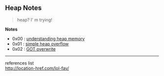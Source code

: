 ## Heap Notes

> heap? I' m trying!  

**Notes**  

 - 0x00 : [understanding heap memory](https://github.com/LunaM00n/LOL-Sec-Collection/blob/master/Notes/the-heap/notes/0x00_understanding_heap_memory.md)
 - 0x01 : [simple heap overflow](https://github.com/LunaM00n/LOL-Sec-Collection/blob/master/Notes/the-heap/notes/0x01_simple_heap_overflow.md)
 - 0x02 : [GOT overwrite](https://github.com/LunaM00n/LOL-Sec-Collection/blob/master/Notes/the-heap/notes/0x02_GOT_overwrite.md)



---
references list  
http://location-href.com/lol-fav/ 
